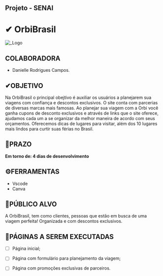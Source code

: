 ## Projeto - SENAI
# ✔ OrbiBrasil
![_Logo](https://github.com/user-attachments/assets/8093130a-2a95-4bba-a662-5af717d6b322)

## COLABORADORA

- Danielle Rodrigues Campos.

## ✔OBJETIVO
Na OrbiBrasil o principal obejtivo é auxiliar os usuários a planejarem sua viagens com confiança e descontos exclusivos. O site conta com parcerias de diversas marcas mais famosas. Ao planejar sua viagem com a Orbi você ganha cupons de desconto exclusivos e através de links que o site oferece, ajudamos cada um a se organizar da melhor maneira de acordo com seus orçamentos. Oferecemos dicas de lugares para visitar, além dos 10 lugares mais lindos para curtir suas férias no Brasil.

## 📆PRAZO

**Em torno de: 4 dias de desenvolvimento**

## ⚙FERRAMENTAS

- Vscode
- Canva
  

## 🌟PÚBLICO ALVO

A OrbiBrasil, tem como clientes, pessoas que estão em busca de uma viagem perfeita! Organizada e com descontos exclusivos.

## 📄PÁGINAS A SEREM EXECUTADAS

- [ ]  Página inicial;
- [ ]  Página com formulário para planejamento da viagem;
- [ ]  Página com promoções exclusivas de parceiros.

